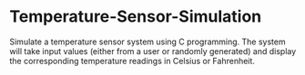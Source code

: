 # Temperature-Sensor-Simulation
Simulate a temperature sensor system using C programming. The system will take input values (either from a user or randomly generated) and display the corresponding temperature readings in Celsius or Fahrenheit.

